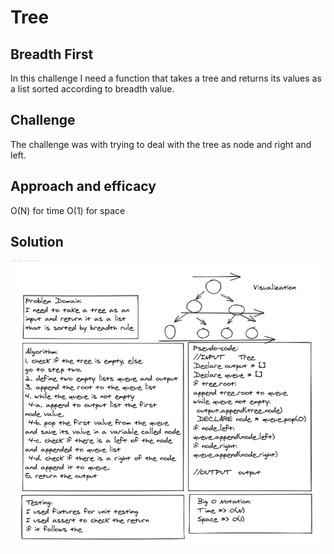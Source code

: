 # Tree

## Breadth First

In this challenge I need a function that takes a tree and returns its values as a list sorted according to breadth value.

## Challenge

The challenge was with trying to deal with the tree as node and right and left.

## Approach and efficacy

O(N) for time
O(1) for space

## Solution

![maximium](/Assets/breadth_wb.png)
